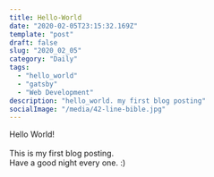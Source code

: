 ```yaml
---
title: Hello-World
date: "2020-02-05T23:15:32.169Z"
template: "post"
draft: false
slug: "2020_02_05"
category: "Daily"
tags:
  - "hello_world"
  - "gatsby"
  - "Web Development"
description: "hello_world. my first blog posting"
socialImage: "/media/42-line-bible.jpg"
---
```


Hello World!
<br>
<br>
This is my first blog posting.
<br>
Have a good night every one. :)
